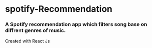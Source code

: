 # spotify-Recommendation
<h3>
A Spotify recommendation app which filters song base on diffrent genres of music.
</h3>
Created with React Js
